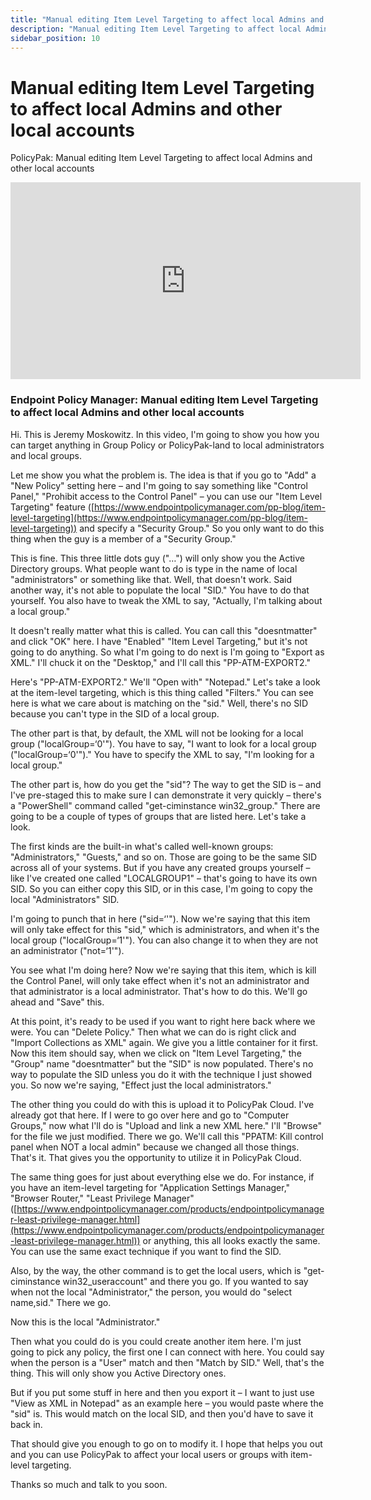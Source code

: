 ```yaml
---
title: "Manual editing Item Level Targeting to affect local Admins and other local accounts"
description: "Manual editing Item Level Targeting to affect local Admins and other local accounts"
sidebar_position: 10
---
```

# Manual editing Item Level Targeting to affect local Admins and other local accounts

PolicyPak: Manual editing Item Level Targeting to affect local Admins and other local accounts

<iframe width="560" height="315" src="https://www.youtube.com/embed/KTKunCi0uY0?si=jB0UqQPxv0-ld1X8" title="YouTube video player" frameborder="0" allow="accelerometer; autoplay; clipboard-write; encrypted-media; gyroscope; picture-in-picture; web-share" referrerpolicy="strict-origin-when-cross-origin" allowfullscreen></iframe>

### Endpoint Policy Manager: Manual editing Item Level Targeting to affect local Admins and other local accounts

Hi. This is Jeremy Moskowitz. In this video, I'm going to show you how you can target anything in
Group Policy or PolicyPak-land to local administrators and local groups.

Let me show you what the problem is. The idea is that if you go to "Add" a "New Policy" setting here
– and I'm going to say something like "Control Panel," "Prohibit access to the Control Panel" – you
can use our "Item Level Targeting" feature
([https://www.endpointpolicymanager.com/pp-blog/item-level-targeting](https://www.endpointpolicymanager.com/pp-blog/item-level-targeting))
and specify a "Security Group." So you only want to do this thing when the guy is a member of a
"Security Group."

This is fine. This three little dots guy ("…") will only show you the Active Directory groups. What
people want to do is type in the name of local "administrators" or something like that. Well, that
doesn't work. Said another way, it's not able to populate the local "SID." You have to do that
yourself. You also have to tweak the XML to say, "Actually, I'm talking about a local group."

It doesn't really matter what this is called. You can call this "doesntmatter" and click "OK" here.
I have "Enabled" "Item Level Targeting," but it's not going to do anything. So what I'm going to do
next is I'm going to "Export as XML." I'll chuck it on the "Desktop," and I'll call this
"PP-ATM-EXPORT2."

Here's "PP-ATM-EXPORT2." We'll "Open with" "Notepad." Let's take a look at the item-level targeting,
which is this thing called "Filters." You can see here is what we care about is matching on the
"sid." Well, there's no SID because you can't type in the SID of a local group.

The other part is that, by default, the XML will not be looking for a local group
("localGroup=‘0'"). You have to say, "I want to look for a local group ("localGroup=‘0'")." You have
to specify the XML to say, "I'm looking for a local group."

The other part is, how do you get the "sid"? The way to get the SID is – and I've pre-staged this to
make sure I can demonstrate it very quickly – there's a "PowerShell" command called "get-ciminstance
win32_group." There are going to be a couple of types of groups that are listed here. Let's take a
look.

The first kinds are the built-in what's called well-known groups: "Administrators," "Guests," and so
on. Those are going to be the same SID across all of your systems. But if you have any created
groups yourself – like I've created one called "LOCALGROUP1" – that's going to have its own SID. So
you can either copy this SID, or in this case, I'm going to copy the local "Administrators" SID.

I'm going to punch that in here ("sid=‘'"). Now we're saying that this item will only take effect
for this "sid," which is administrators, and when it's the local group ("localGroup=‘1'"). You can
also change it to when they are not an administrator ("not=‘1'").

You see what I'm doing here? Now we're saying that this item, which is kill the Control Panel, will
only take effect when it's not an administrator and that administrator is a local administrator.
That's how to do this. We'll go ahead and "Save" this.

At this point, it's ready to be used if you want to right here back where we were. You can "Delete
Policy." Then what we can do is right click and "Import Collections as XML" again. We give you a
little container for it first. Now this item should say, when we click on "Item Level Targeting,"
the "Group" name "doesntmatter" but the "SID" is now populated. There's no way to populate the SID
unless you do it with the technique I just showed you. So now we're saying, "Effect just the local
administrators."

The other thing you could do with this is upload it to PolicyPak Cloud. I've already got that here.
If I were to go over here and go to "Computer Groups," now what I'll do is "Upload and link a new
XML here." I'll "Browse" for the file we just modified. There we go. We'll call this "PPATM: Kill
control panel when NOT a local admin" because we changed all those things. That's it. That gives you
the opportunity to utilize it in PolicyPak Cloud.

The same thing goes for just about everything else we do. For instance, if you have an item-level
targeting for "Application Settings Manager," "Browser Router," "Least Privilege Manager"
([https://www.endpointpolicymanager.com/products/endpointpolicymanager-least-privilege-manager.html](https://www.endpointpolicymanager.com/products/endpointpolicymanager-least-privilege-manager.html))
or anything, this all looks exactly the same. You can use the same exact technique if you want to
find the SID.

Also, by the way, the other command is to get the local users, which is "get-ciminstance
win32_useraccount" and there you go. If you wanted to say when not the local "Administrator," the
person, you would do "select name,sid." There we go.

Now this is the local "Administrator."

Then what you could do is you could create another item here. I'm just going to pick any policy, the
first one I can connect with here. You could say when the person is a "User" match and then "Match
by SID." Well, that's the thing. This will only show you Active Directory ones.

But if you put some stuff in here and then you export it – I want to just use "View as XML in
Notepad" as an example here – you would paste where the "sid" is. This would match on the local SID,
and then you'd have to save it back in.

That should give you enough to go on to modify it. I hope that helps you out and you can use
PolicyPak to affect your local users or groups with item-level targeting.

Thanks so much and talk to you soon.
